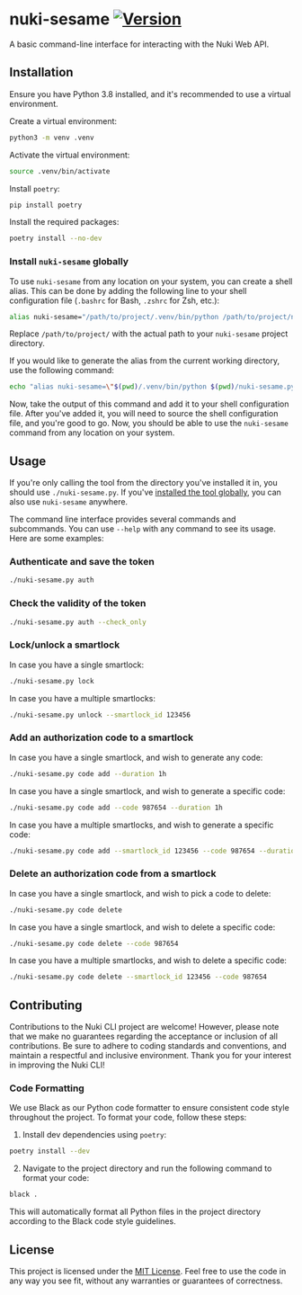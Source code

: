 # nuki-sesame [![Version](https://img.shields.io/github/v/tag/tgudlek/nuki-sesame.svg)](https://github.com/tgudlek/nuki-sesame/releases)

A basic command-line interface for interacting with the Nuki Web API.

## Installation

Ensure you have Python 3.8 installed, and it's recommended to use a virtual environment.

Create a virtual environment:

```bash
python3 -m venv .venv
```

Activate the virtual environment:

```bash
source .venv/bin/activate
```

Install `poetry`:

```bash
pip install poetry
```

Install the required packages:

```bash
poetry install --no-dev
```

### Install `nuki-sesame` globally

To use `nuki-sesame` from any location on your system, you can create a shell alias. 
This can be done by adding the following line to your shell configuration file (`.bashrc` for Bash, `.zshrc` for Zsh, etc.):

```bash
alias nuki-sesame="/path/to/project/.venv/bin/python /path/to/project/nuki-sesame.py"
```

Replace `/path/to/project/` with the actual path to your `nuki-sesame` project directory.

If you would like to generate the alias from the current working directory, use the following command:

```bash
echo "alias nuki-sesame=\"$(pwd)/.venv/bin/python $(pwd)/nuki-sesame.py\""
```

Now, take the output of this command and add it to your shell configuration file.
After you've added it, you will need to source the shell configuration file, and you're good to go.
Now, you should be able to use the `nuki-sesame` command from any location on your system.

## Usage

If you're only calling the tool from the directory you've installed it in, you should use `./nuki-sesame.py`. 
If you've [installed the tool globally](#install-nuki-sesame-globally), you can also use `nuki-sesame` anywhere.

The command line interface provides several commands and subcommands. You can use `--help` with any command to see its usage. 
Here are some examples:

### Authenticate and save the token

```bash
./nuki-sesame.py auth
```

### Check the validity of the token

```bash
./nuki-sesame.py auth --check_only
```

### Lock/unlock a smartlock

In case you have a single smartlock:
```bash
./nuki-sesame.py lock
```

In case you have a multiple smartlocks:
```bash
./nuki-sesame.py unlock --smartlock_id 123456
```

### Add an authorization code to a smartlock

In case you have a single smartlock, and wish to generate any code:
```bash
./nuki-sesame.py code add --duration 1h
```

In case you have a single smartlock, and wish to generate a specific code:
```bash
./nuki-sesame.py code add --code 987654 --duration 1h
```

In case you have a multiple smartlocks, and wish to generate a specific code:
```bash
./nuki-sesame.py code add --smartlock_id 123456 --code 987654 --duration 1h
```

### Delete an authorization code from a smartlock

In case you have a single smartlock, and wish to pick a code to delete:
```bash
./nuki-sesame.py code delete
```

In case you have a single smartlock, and wish to delete a specific code:
```bash
./nuki-sesame.py code delete --code 987654
```

In case you have a multiple smartlocks, and wish to delete a specific code:
```bash
./nuki-sesame.py code delete --smartlock_id 123456 --code 987654
```

## Contributing

Contributions to the Nuki CLI project are welcome! 
However, please note that we make no guarantees regarding the acceptance or inclusion of all contributions. 
Be sure to adhere to coding standards and conventions, and maintain a respectful and inclusive environment. 
Thank you for your interest in improving the Nuki CLI!

### Code Formatting

We use Black as our Python code formatter to ensure consistent code style throughout the project. To format your code, follow these steps:

1. Install dev dependencies using `poetry`:

```bash
poetry install --dev
```

2. Navigate to the project directory and run the following command to format your code:

```bash
black .
```

This will automatically format all Python files in the project directory according to the Black code style guidelines.

## License

This project is licensed under the [MIT License](https://opensource.org/licenses/MIT). 
Feel free to use the code in any way you see fit, without any warranties or guarantees of correctness.
